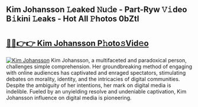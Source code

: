 ## Kim Johansson 𝙻eaked 𝙽u𝚍e - Part-Ryw 𝚅𝚒deo B𝚒kini 𝙻eaks - Hot All 𝙿hotos 0bZtl

# <h2><a href="http://ld1cjul.urlbe.top/?page=Kim+Johansson">🔗🔗👉👉 Kim Johansson P𝚑oto𝚜Vid𝚎o</a></h2>

[![Kim Johansson](https://i.imgur.com/eBuTRDB.gif)](http://ld1cjul.urlbe.top/?page=Kim+Johansson)
Kim Johansson, a multifaceted and paradoxical person, challenges simple comprehension. Her groundbreaking method of engaging with online audiences has captivated and enraged spectators, stimulating debates on morality, identity, and the intricacies of digital communities. Despite the ambiguity of her intentions, her mark on digital media is indelible. Fueled by an unyielding resolve and undeniable captivation, Kim Johansson influence on digital media is pioneering.
